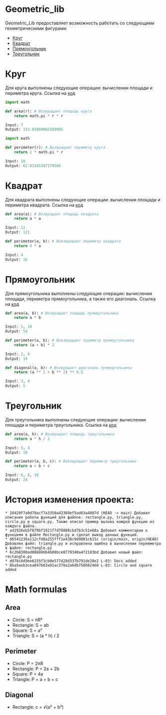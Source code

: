 # Geometric_lib
Geometric_Lib предоставляет возможность работать со следующими геометрическими фигурами:
- [Круг](https://github.com/Artem010999/geometric_lib#Круг)
- [Квадрат](https://github.com/Artem010999/geometric_lib#Квадрат)
- [Прямоугольник](https://github.com/Artem010999/geometric_lib#Прямоугольник)
- [Треугольник](https://github.com/Artem010999/geometric_lib#Треугольник)

# Круг
Для круга выполнены следующие операции: вычислении площади и периметра круга. Ссылка на [код](https://github.com/Artem010999/geometric_lib/blob/main/circle.py) 
```python
import math 

def area(r): # Возвращает площадь круга
    return math.pi * r * r

Input: 7
Output: 153.93804002589985
```

```python
import math

def perimeter(r): # Возвращает периметр круга
    return 2 * math.pi * r

Input: 10
Output: 62.83185307179586
```

# Квадрат
Для квадрата выполнены следующие операции: вычислении площади и периметра квадрата. Ссылка на [код](https://github.com/Artem010999/geometric_lib/blob/main/square.py)
```python
def area(a): # Возвращает площадь квадрата
    return a * a

Input: 11
Output: 121
```

```python
def perimeter(a, b): # Вовзвращает периметр квадрата
    return 4 * a

Input: 4
Output: 16
```

# Прямоугольник
Для прямоугольника выполнены следующие операции: вычислении площади, периметра прямоугольника, а также его диагональ. Ссылка на [код](https://github.com/Artem010999/geometric_lib/blob/main/rectangle.py)
```python
def area(a, b): # Возвращает площадь прямоугольника
    return a * b

Input: 5, 10
Output: 50
```

```python
def perimeter(a, b): # Вовзвращает периметр прямоугольника
    return (a + b) * 2

Input: 2, 6
Output: 16
```

```python
def diagonal(a, b): # Возвращает диагональ прямоугольника
	return (a ** 2 + b ** 2) ** 0.5

Input: 3, 4
Output: 5

```

# Треугольник
Для треугольника выполнены следующие операции: вычислении площади и периметра треугольника. Ссылка на [код](https://github.com/Artem010999/geometric_lib/blob/main/triangle.py)
```python
def area(a, h): # Возвращает площадь треугольника
	return a * h / 2

Input: 5, 4
Output: 10
```

```python
def perimeter(a, b, c): # Вовзвращает периметр треугольника
    return a + b + с

Input: 6, 8, 10
Output: 24
```
# История изменения проекта:
```
* 10429f7a9d79acf7a3358a42369ef5ad63a4807d (HEAD -> main) Добавил описания работы функций для файлов: rectangle.py, triangle.py, circle.py и square.py. Также описал пример вызова каждой функции из каждого файла.
* ad2926eb5f879bf1921f7d78808cbd7b3c51e68a Добавил комментарии к функциям в файле Rectangle.py и сделал вывод данных функций.
* d6541236a112cfd8a255fff1e438c9d9081cb15c (origin/main, origin/HEAD) Добавлен файл: triangle.py и исправлена ошибка в вычислении периеметра в файле: rectangle.py
* 6c2b8300ad086886b4b08bce0779340a4f2103bd Добавил новый файл: rectangle.py
* d078c8d9ee6155f3cb0e577d28d337b791de28e2 L-03: Docs added
* 8ba9aeb3cea847b63a91ac378a2a6db758682460 L-03: Circle and square added
```


# Math formulas
## Area
- Circle: S = πR²
- Rectangle: S = ab
- Square: S = a²
- Triangle: S = (a * h) / 2

## Perimeter
- Circle: P = 2πR
- Rectangle: P = 2a + 2b
- Square: P = 4a
- Triangle: P = a + b + c

## Diagonal
- Rectangle: c = √(a² + b²)
